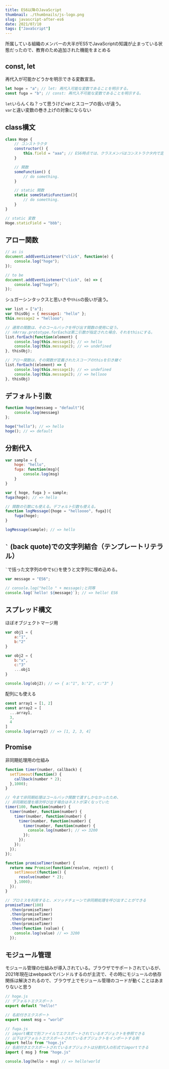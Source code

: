 ```yaml
---
title: ES6以降のJavaScript
thumbnail: ./thumbnails/js-logo.png
slug: javascript-after-es6
date: 2021/07/10
tags: ["JavaScript"]
---
```


所属している組織のメンバーの大半がES5でJavaScriptの知識が止まっている状態だったので、教育のため追加された機能をまとめる

## const, let

再代入が可能かどうかを明示できる変数宣言。


```js
let hoge = "a"; // let: 再代入可能な変数であることを明示する。
const fuga = "b"; // const: 再代入不可能な変数であることを明示する。
```

`let`いらんくね？って思うけどvarとスコープの扱いが違う。  
`var`と違い変数の巻き上げの対象にならない

## class構文

```js
class Hoge {
    // コンストラクタ
    constructor() {
        this.field = "aaa"; // ES6時点では、クラスメンバはコンストラクタ内で定義する。
    }

    // 関数
    someFunction() {
        // do something.
    }

    // static 関数
    static someStaticFunction(){
        // do something.
    }
}

// static 変数
Hoge.staticField = "bbb"; 
```

## アロー関数


```js
// as is
document.addEventListener("click", function(e) {
    console.log("hoge");
});

// to be
document.addEventListener("click", (e) => {
    console.log("hoge");
});
```

シュガーシンタックスと思いきや`this`の扱いが違う。
```js
var list = ["a"];
var thisObj = { message1: "hello" };
this.message2 = "hellooo";

// 通常の関数は、そのコールバックを呼び出す関数の使用に従う。
// ※Array.prototype.forEachは第二引数が指定された場合、それをthisにする。
list.forEach(function(element) {
    console.log(this.message1); // => hello
    console.log(this.message2); // => undefined
}, thisObj);

// アロー関数は、その関数が定義されたスコープのthisを引き継ぐ
list.forEach((element) => {
    console.log(this.message1); // => undefined
    console.log(this.message2); // => hellooo
}, thisObj)
```


## デフォルト引数

```js
function hoge(messaeg = "default"){
    console.log(messaeg)
};

hoge("hello"); // => hello
hoge(); // => default
```


## 分割代入
```js
var sample = {
    hoge: "hello",
    fuga: function(msg){
        console.log(msg)
    }
}

var { hoge, fuga } = sample;
fuga(hoge); // => hello

// 関数の引数にも使える。デフォルト引数も使える。
function logMessage({hoge = "helloooo", fuga}){
    fuga(hoge);
}

logMessage(sample); // => hello
```

## `` ` `` (back quote)での文字列結合（テンプレートリテラル）
`` ` ``で括った文字列の中で`${}`を使うと文字列に埋め込める。

```js
var message = "ES6";

// console.log("hello " + message);と同等
console.log(`hello! ${message}`); // => hello! ES6
```

## スプレッド構文
ほぼオブジェクトマージ用

```js
var obj1 = {
    a:"1",
    b:"2"
}

var obj2 = {
    b:"x",
    c:"3"
    ...obj1
}

console.log(obj2); // => { a:"1", b:"2", c:"3" }
```

配列にも使える

```js
const array1 = [1, 2]
const array2 = [
  ...array1,
  3,
  4
]
console.log(array2) // => [1, 2, 3, 4]
```

## Promise
非同期処理用の仕組み
<!-- TODO サンプルコードがどっかからコピペしてきたやつなので変える必要あり -->
```js
function timer(number, callback) {
  setTimeout(function() {
    callback(number * 2);
  },1000);
}

// 今まで非同期処理はコールバック関数で渡すしかなかったため、
// 非同期処理を順次呼び出す場合はネストが深くなっていた
timer(100, function(number) {
  timer(number, function(number) {
    timer(number, function(number) {
      timer(number, function(number) {
        timer(number, function(number) {
          console.log(number); // => 3200
        });
      });
    });
  });
});

function promiseTimer(number) {
  return new Promise(function(resolve, reject) {
    setTimeout(function() {
      resolve(number * 2);
    },1000);
  });
}

// プロミスを利用すると、メソッドチェーンで非同期処理を呼び出すことができる
promiseTimer(100)
  .then(promiseTimer)
  .then(promiseTimer)
  .then(promiseTimer)
  .then(promiseTimer)
  .then(function (value) {
    console.log(value) // => 3200
  });
```

## モジュール管理
モジュール管理の仕組みが導入されている。ブラウザでサポートされているが、2021年現在はwebpackでバンドルするのが主流で、その時にモジュールの依存関係は解決されるので、ブラウザ上でモジュール管理のコードが動くことはあまりないと思う

```js
// hoge.js
// デフォルトエクスポート
export default "hello!"

// 名前付きエクスポート
export const msg = "world"
```

```js
// fuga.js
// import構文で別ファイルでエクスポートされているオブジェクトを参照できる
// 以下はデフォルトエクスポートされているオブジェクトをインポートする例
import hello from "hoge.js"
// 名前付きエクスポートされているオブジェクトは分割代入の形式でimportできる
import { msg } from "hoge.js"

console.log(hello + msg) // => hello!world
```
